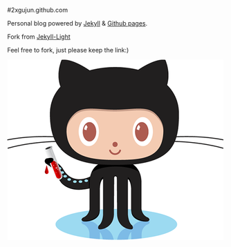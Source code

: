 #2xgujun.github.com

Personal blog powered by [Jekyll](http://jekyllrb.com/) & [Github pages](http://pages.github.com/).

Fork from [Jekyll-Light](https://github.com/2dxgujun/Jekyll-Light)

Feel free to fork, just please keep the link:)

![](res/img/jekyll.png)